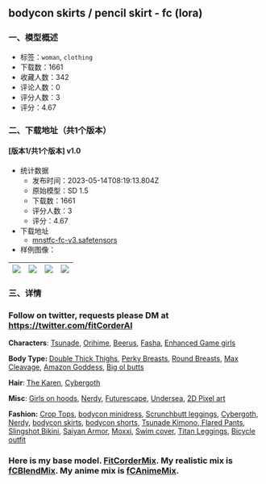 ## bodycon skirts / pencil skirt - fc (lora)
### 一、模型概述

- 标签：`woman`, `clothing`
- 下载数：1661
- 收藏人数：342
- 评论人数：0
- 评分人数：3
- 评分：4.67

### 二、下载地址（共1个版本）

#### [版本1/共1个版本] v1.0

- 统计数据
  - 发布时间：2023-05-14T08:19:13.804Z
  - 原始模型：SD 1.5
  - 下载数：1661
  - 评分人数：3
  - 评分：4.67
- 下载地址
  - [mnstfc-fc-v3.safetensors](https://civitai.com/api/download/models/70303)
- 样例图像：

| <img src="https://image.civitai.com/xG1nkqKTMzGDvpLrqFT7WA/5fd70c12-d68d-4ca5-b456-14f4184f3d34/width=450/785216.jpeg" /> | <img src="https://image.civitai.com/xG1nkqKTMzGDvpLrqFT7WA/7a8ba263-b9c7-46d7-ae55-97aefe24cf8d/width=450/785221.jpeg" /> | <img src="https://image.civitai.com/xG1nkqKTMzGDvpLrqFT7WA/20f910f9-7f7d-4e0f-9b99-7aae81b930b1/width=450/785215.jpeg" /> | <img src="https://image.civitai.com/xG1nkqKTMzGDvpLrqFT7WA/9512e187-6ed5-4401-840c-9ec1356ceda7/width=450/785220.jpeg" /> |
| ---- | ---- | ---- | ---- |


### 三、详情
<h3><strong>Follow on twitter, requests please DM a</strong>t <a target="_blank" rel="ugc" href="https://twitter.com/fitCorderAI">https://twitter.com/fitCorderAI</a></h3><p><strong>Characters</strong>: <a target="_blank" rel="ugc" href="https://civitai.com/models/71507/tsunade-naruto-fc-lora">Tsunade</a>, <a target="_blank" rel="ugc" href="https://civitai.com/models/71709">Orihime</a>, <a target="_blank" rel="ugc" href="https://civitai.com/models/68920/beerus-and-beerus-outfit-dragonball-lora">Beerus</a>, <a target="_blank" rel="ugc" href="https://civitai.com/models/74760/fasha-seripa-dragon-ball-fc-lora">Fasha</a>, <a target="_blank" rel="ugc" href="https://civitai.com/models/74692/aerith-enhanced-breast-collection-video-game-ladies-fc-lora">Enhanced Game girls</a></p><p><strong>Body Type: </strong><a target="_blank" rel="ugc" href="https://civitai.com/models/63054/double-thick-thighs-pawg-ass-fbb-fc-lora">Double Thick Thighs</a>, <a target="_blank" rel="ugc" href="https://civitai.com/models/61639/perfect-perky-breasts-and-slim-figure-fc-lora">Perky Breasts</a>, <a target="_blank" rel="ugc" href="https://civitai.com/models/61099/perfect-full-round-breasts-and-hourglass-figure-fc-lora">Round Breasts</a>, <a target="_blank" rel="ugc" href="https://civitai.com/models/58851/massive-breast-with-max-cleavage-fc-lora">Max Cleavage</a>, <a target="_blank" rel="ugc" href="https://civitai.com/models/54707/amazon-goddess-fc-fbb-lora">Amazon Goddess</a>, <a target="_blank" rel="ugc" href="https://civitai.com/models/68772/big-booty-pawg-fc-lora">Big ol butts</a></p><p><strong>Hair</strong>: <a target="_blank" rel="ugc" href="https://civitai.com/models/74732/can-i-talk-to-your-manager-haircut-fc-lora">The Karen</a>, <a target="_blank" rel="ugc" href="https://civitai.com/models/60015/cybergoth-fc-lora">Cybergoth</a></p><p><strong>Misc</strong>: <a target="_blank" rel="ugc" href="https://civitai.com/models/72477/sports-cars-with-girl-on-hood-fc-lora">Girls on hoods</a>, <a target="_blank" rel="ugc" href="https://civitai.com/models/54387/nerdy-aesthetic-fc-lora">Nerdy</a>, <a target="_blank" rel="ugc" href="https://civitai.com/models/58764/cityscapescenery-style1-fc-lora">Futurescape</a>, <a target="_blank" rel="ugc" href="https://civitai.com/models/59994/undersea-depths-fc-lora">Undersea</a>, <a target="_blank" rel="ugc" href="https://civitai.com/models/74630/2d-pixel-art-video-game-style-fc-lora">2D Pixel art</a></p><p><strong>Fashion:</strong> <a target="_blank" rel="ugc" href="https://civitai.com/models/57287/crop-tops-fc-lora">Crop Tops</a>, <a target="_blank" rel="ugc" href="https://civitai.com/models/54274/choker-minidress-fc-clothing-lora">bodycon minidress</a>, <a target="_blank" rel="ugc" href="https://civitai.com/models/54175/scrunchbutt-leggings-fc-clothing-lora">Scrunchbutt leggings</a>, <a target="_blank" rel="ugc" href="https://civitai.com/models/60015/cybergoth-fc-lora">Cybergoth</a>, <a target="_blank" rel="ugc" href="https://civitai.com/models/54387/nerdy-aesthetic-fc-lora">Nerdy</a>, <a target="_blank" rel="ugc" href="https://civitai.com/models/65656/bodycon-skirts-pencil-skirt-fc-lora">bodycon skirts</a>, <a target="_blank" rel="ugc" href="https://civitai.com/models/66040/bodycon-shorts-fc">bodycon shorts</a>, <a target="_blank" rel="ugc" href="https://civitai.com/models/72417/tsunade-outfit-fc-lora">Tsunade Kimono</a>,<a target="_blank" rel="ugc" href="https://civitai.com/models/73267/flared-drawstring-pants"> Flared Pants</a>, <a target="_blank" rel="ugc" href="https://civitai.com/models/73551">Slingshot Bikini</a>, <a target="_blank" rel="ugc" href="https://civitai.com/models/73793/female-saiyan-battle-armor-fc-lora">Saiyan Armor</a>, <a target="_blank" rel="ugc" href="https://civitai.com/models/67355/moxxi-outfit-fc-lora">Moxxi</a>, <a target="_blank" rel="ugc" href="https://civitai.com/models/74265/fishnet-swim-cover">Swim cover</a>, <a target="_blank" rel="ugc" href="https://civitai.com/models/73596/female-titan-leggings-fc-lora">Titan Leggings</a>, <a target="_blank" rel="ugc" href="https://civitai.com/models/72546/bicycle-outfit-fc-lora">Bicycle outfit</a></p><h3><strong>Here is my base model.</strong> <a target="_blank" rel="ugc" href="https://civitai.com/models/55036/fitcordermix-16-fc">FitCorderMix</a>. My realistic mix is <a target="_blank" rel="ugc" href="https://civitai.com/models/64541">fCBlendMix</a>. My anime mix is <a target="_blank" rel="ugc" href="https://civitai.com/models/64548/">fCAnimeMix</a>.</h3>